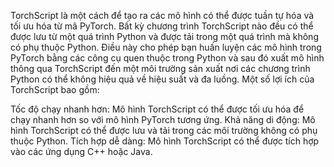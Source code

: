 TorchScript là một cách để tạo ra các mô hình có thể được tuần tự hóa và tối ưu hóa từ mã PyTorch. Bất kỳ chương trình TorchScript nào đều có thể được lưu từ một quá trình Python và được tải trong một quá trình mà không có phụ thuộc Python. Điều này cho phép bạn huấn luyện các mô hình trong PyTorch bằng các công cụ quen thuộc trong Python và sau đó xuất mô hình thông qua TorchScript đến một môi trường sản xuất nơi các chương trình Python có thể không hiệu quả về hiệu suất và đa luồng. Một số lợi ích của TorchScript bao gồm:

Tốc độ chạy nhanh hơn: Mô hình TorchScript có thể được tối ưu hóa để chạy nhanh hơn so với mô hình PyTorch tương ứng.
Khả năng di động: Mô hình TorchScript có thể được lưu và tải trong các môi trường không có phụ thuộc Python.
Tích hợp dễ dàng: Mô hình TorchScript có thể được tích hợp vào các ứng dụng C++ hoặc Java.
